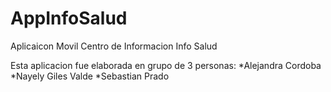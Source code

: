 # AppInfoSalud
Aplicaicon Movil Centro de Informacion Info Salud

Esta aplicacion fue elaborada en grupo de 3 personas:
*Alejandra Cordoba
*Nayely Giles Valde
*Sebastian Prado
